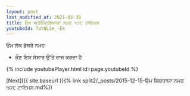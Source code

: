 ```yaml
---
layout: post
last_modified_at: 2021-03-30
title: ਓਮ ਅਤੇਇੰਦ੍ਰੀਆਯਾ ਨਮਹ ੧੦੮ ਟਾਇਮਸ
youtubeId: 7atNLim_-Ek
---
```

 
 
 ਓਮ ਲੋਕ ਡੱਥਰੇ ਨਮਹ  
 
 -  ਕੌਣ ਇਸ ਸੰਸਾਰ ਉੱਤੇ ਰਾਜ ਕਰਦਾ ਹੈ 
 
  
 
  
 
 
 
 
 
 


{% include youtubePlayer.html id=page.youtubeId %}
 
[Next]({{ site.baseurl }}{% link  split2/_posts/2015-12-15-ਓਮ ਸਿਦਧਾਯਾ ਨਮਹ ੧੦੮ ਟਾਇਮਸ.md%})
 
